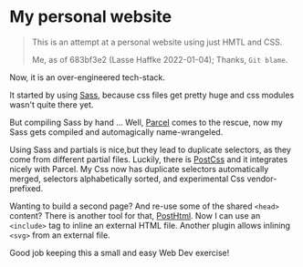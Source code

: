 # My personal website

> This is an attempt at a personal website using just HMTL and CSS.
>
> Me, as of 683bf3e2 (Lasse Haffke 2022-01-04); Thanks, `Git blame`.

Now, it is an over-engineered tech-stack.

It started by using [Sass](https://sass-lang.com/), because css files get pretty huge and css modules wasn't quite there yet.

But compiling Sass by hand …
Well, [Parcel](https://parceljs.org/) comes to the rescue, now my Sass gets compiled and automagically name-wrangeled.

Using Sass and partials is nice,but they lead to duplicate selectors, as they come from different partial files.
Luckily, there is [PostCss](https://postcss.org/) and it integrates nicely with Parcel. My Css now has duplicate selectors automatically merged, selectors alphabetically sorted, and experimental Css vendor-prefixed.

Wanting to build a second page? And re-use some of the shared `<head>` content?
There is another tool for that, [PostHtml](https://posthtml.org/). Now I can use an `<include>` tag to inline an external HTML file. Another plugin allows inlining `<svg>` from an external file.

Good job keeping this a small and easy Web Dev exercise!
